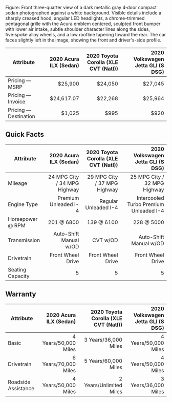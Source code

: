 Figure: Front three-quarter view of a dark metallic gray 4‑door compact sedan photographed against a white background. Visible details include a sharply creased hood, angular LED headlights, a chrome-trimmed pentagonal grille with the Acura emblem centered, sculpted front bumper with lower air intake, subtle shoulder character lines along the sides, five‑spoke alloy wheels, and a low roofline tapering toward the rear. The car faces slightly left in the image, showing the front and driver's-side profile.

| Attribute | 2020 Acura ILX (Sedan) | 2020 Toyota Corolla (XLE CVT (Natl)) | 2020 Volkswagen Jetta GLI (S DSG) |
|---|---:|---:|---:|
| Pricing — MSRP | $25,900 | $24,050 | $27,045 |
| Pricing — Invoice | $24,617.07 | $22,268 | $25,964 |
| Pricing — Destination | $1,025 | $995 | $920 |

## Quick Facts

| Attribute | 2020 Acura ILX (Sedan) | 2020 Toyota Corolla (XLE CVT (Natl)) | 2020 Volkswagen Jetta GLI (S DSG) |
|---|---:|---:|---:|
| Mileage | 24 MPG City / 34 MPG Highway | 29 MPG City / 37 MPG Highway | 25 MPG City / 32 MPG Highway |
| Engine Type | Premium Unleaded I-4 | Regular Unleaded I-4 | Intercooled Turbo Premium Unleaded I-4 |
| Horsepower @ RPM | 201 @ 6800 | 139 @ 6100 | 228 @ 5000 |
| Transmission | Auto-Shift Manual w/OD | CVT w/OD | Auto-Shift Manual w/OD |
| Drivetrain | Front Wheel Drive | Front Wheel Drive | Front Wheel Drive |
| Seating Capacity | 5 | 5 | 5 |

## Warranty

| Attribute | 2020 Acura ILX (Sedan) | 2020 Toyota Corolla (XLE CVT (Natl)) | 2020 Volkswagen Jetta GLI (S DSG) |
|---|---:|---:|---:|
| Basic | 4 Years/50,000 Miles | 3 Years/36,000 Miles | 4 Years/50,000 Miles |
| Drivetrain | 6 Years/70,000 Miles | 5 Years/60,000 Miles | 4 Years/50,000 Miles |
| Roadside Assistance | 4 Years/50,000 Miles | 2 Years/Unlimited Miles | 3 Years/36,000 Miles |
